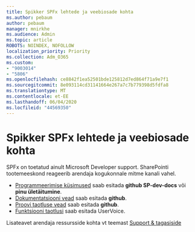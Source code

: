 ```yaml
---
title: Spikker SPFx lehtede ja veebiosade kohta
ms.author: pebaum
author: pebaum
manager: mnirkhe
ms.audience: Admin
ms.topic: article
ROBOTS: NOINDEX, NOFOLLOW
localization_priority: Priority
ms.collection: Adm_O365
ms.custom:
- "9003014"
- "5806"
ms.openlocfilehash: ce8842f1ea52501bde125812d7ed864f71a9e7f1
ms.sourcegitcommit: 8e093114cd31141664e267a7c7b779398d5fdfa8
ms.translationtype: MT
ms.contentlocale: et-EE
ms.lasthandoff: 06/04/2020
ms.locfileid: "44569350"
---
```

# <a name="help-with-spfx-pages-and-web-parts"></a>Spikker SPFx lehtede ja veebiosade kohta

SPFx on toetatud ainult Microsoft Developer support. SharePointi tootemeeskond reageerib arendaja kogukonnale mitme kanali vahel.

- [Programmeerimise küsimused](https://docs.microsoft.com/sharepoint/dev/support-feedback#programming-questions) saab esitada **github SP-dev-docs** või **pinu ületäitumine**.
- [Dokumentatsiooni vead](https://docs.microsoft.com/sharepoint/dev/support-feedback#documentation-bugs) saab esitada **github**.
- [Proovi taotluse vead](https://docs.microsoft.com/sharepoint/dev/support-feedback#sample-application-bugs) saab esitada **github**.
- [Funktsiooni taotlusi](https://docs.microsoft.com/sharepoint/dev/support-feedback#feature-requests) saab esitada UserVoice.

Lisateavet arendaja ressursside kohta vt teemast [Support & tagasiside](https://docs.microsoft.com/sharepoint/dev/support-feedback)